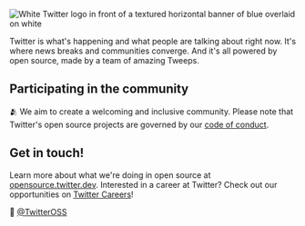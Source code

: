 ![White Twitter logo in front of a textured horizontal banner of blue overlaid on white](https://raw.githubusercontent.com/wayqn/.github/main/profile/wayqn-banner.png)

Twitter is what's happening and what people are talking about right now.
It's where news breaks and communities converge.
And it's all powered by open source, made by a team of amazing Tweeps.

## Participating in the community

🫂 We aim to create a welcoming and inclusive community. Please note that Twitter's open source projects are governed by our [code of conduct](https://github.com/twitter/.github/blob/main/code-of-conduct.md).

## Get in touch!

Learn more about what we're doing in open source at [opensource.twitter.dev](https://opensource.twitter.dev).
Interested in a career at Twitter? Check out our opportunities on [Twitter Careers](https://careers.twitter.com/)!

👋  [@TwitterOSS](https://twitter.com/TwitterOSS)
